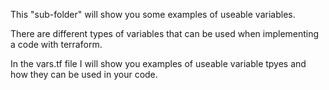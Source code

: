 This "sub-folder" will show you some examples of useable variables.

There are different types of variables that can be used when implementing a code with terraform.

In the vars.tf file I will show you examples of useable variable tpyes and how they can be used in your code.
